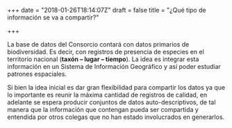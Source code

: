 +++
date = "2018-01-26T18:14:07Z"
draft = false
title = "¿Qué tipo de información se va a compartir?"

+++

La base de datos del Consorcio contará con datos primarios de biodiversidad. Es decir, con registros de presencia de especies en el territorio nacional (**taxón – lugar – tiempo**). La idea es integrar esta información en un Sistema de Información Geográfico y así poder estudiar patrones espaciales.  

Si bien la idea inicial es dar gran flexibilidad para compartir los datos ya que lo importante es reunir la máxima cantidad de registros de calidad, en adelante se espera producir conjuntos de datos auto-descriptivos, de tal manera que la información que contengan pueda ser compartida y entendida por otros colegas que no han estado involucrados en generarlos.